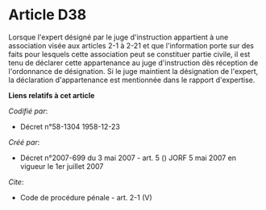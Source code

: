 # Article D38

Lorsque l'expert désigné par le juge d'instruction appartient à une association visée aux articles 2-1 à 2-21 et que
l'information porte sur des faits pour lesquels cette association peut se constituer partie civile, il est tenu de déclarer
cette appartenance au juge d'instruction dès réception de l'ordonnance de désignation. Si le juge maintient la désignation de
l'expert, la déclaration d'appartenance est mentionnée dans le rapport d'expertise.

**Liens relatifs à cet article**

_Codifié par_:

  - Décret n°58-1304 1958-12-23

_Créé par_:

  - Décret n°2007-699 du 3 mai 2007 - art. 5 () JORF 5 mai 2007 en vigueur le 1er juillet 2007

_Cite_:

  - Code de procédure pénale - art. 2-1 (V)
